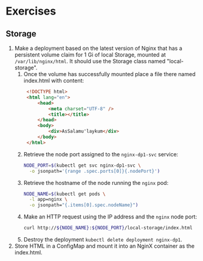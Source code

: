 # Exercises

## Storage

1. Make a deployment based on the latest version of Nginx that has a persistent
   volume claim for 1 Gi of local Storage, mounted at `/var/lib/nginx/html`. It
   should use the Storage class named "local-storage".
   1. Once the volume has
      successfully mounted place a file there named index.html with content:
      ```html
       <!DOCTYPE html>
       <html lang="en">
           <head>
               <meta charset="UTF-8" />
               <title></title>
           </head>
           <body>
               <div>AsSalamu'laykum</div>
           </body>
       </html>
      ```
   2. Retrieve the node port assigned to the `nginx-dp1-svc` service:
      ```bash
      NODE_PORT=$(kubectl get svc nginx-dp1-svc \
        -o jsonpath='{range .spec.ports[0]}{.nodePort}')
      ```
   3. Retrieve the hostname of the node running the `nginx` pod:
      ```bash
      NODE_NAME=$(kubectl get pods \
        -l app=nginx \
        -o jsonpath="{.items[0].spec.nodeName}")
      ```
   4. Make an HTTP request using the IP address and the `nginx` node port:
      ```bash
      curl http://${NODE_NAME}:${NODE_PORT}/local-storage/index.html
      ```
   5. Destroy the deployment `kubectl delete deployment nginx-dp1`.
2. Store HTML in a ConfigMap and mount it into an NginX container as the index.html.